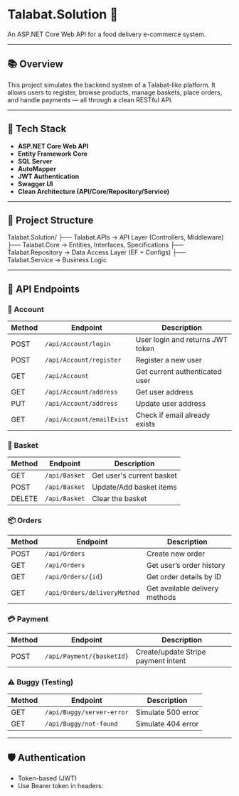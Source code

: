 # Talabat.Solution 🍔  
An ASP.NET Core Web API for a food delivery e-commerce system.

---

## 📚 Overview

This project simulates the backend system of a Talabat-like platform. It allows users to register, browse products, manage baskets, place orders, and handle payments — all through a clean RESTful API.

---

## 🚀 Tech Stack

- **ASP.NET Core Web API**
- **Entity Framework Core**
- **SQL Server**
- **AutoMapper**
- **JWT Authentication**
- **Swagger UI**
- **Clean Architecture (API/Core/Repository/Service)**

---

## 🧱 Project Structure

Talabat.Solution/
├── Talabat.APIs         → API Layer (Controllers, Middleware)
├── Talabat.Core         → Entities, Interfaces, Specifications
├── Talabat.Repository   → Data Access Layer (EF + Configs)
├── Talabat.Service      → Business Logic


---

## 🔗 API Endpoints

### 🔐 Account
| Method | Endpoint                    | Description                          |
|--------|-----------------------------|--------------------------------------|
| POST   | `/api/Account/login`        | User login and returns JWT token     |
| POST   | `/api/Account/register`     | Register a new user                  |
| GET    | `/api/Account`              | Get current authenticated user       |
| GET    | `/api/Account/address`      | Get user address                     |
| PUT    | `/api/Account/address`      | Update user address                  |
| GET    | `/api/Account/emailExist`   | Check if email already exists        |

### 🛒 Basket
| Method | Endpoint         | Description                         |
|--------|------------------|-------------------------------------|
| GET    | `/api/Basket`    | Get user's current basket           |
| POST   | `/api/Basket`    | Update/Add basket items             |
| DELETE | `/api/Basket`    | Clear the basket                    |

### 📦 Orders
| Method | Endpoint                      | Description                        |
|--------|-------------------------------|------------------------------------|
| POST   | `/api/Orders`                 | Create new order                   |
| GET    | `/api/Orders`                 | Get user’s order history           |
| GET    | `/api/Orders/{id}`            | Get order details by ID            |
| GET    | `/api/Orders/deliveryMethod`  | Get available delivery methods     |

### 💳 Payment
| Method | Endpoint                    | Description                              |
|--------|-----------------------------|------------------------------------------|
| POST   | `/api/Payment/{basketId}`   | Create/update Stripe payment intent      |

### ⚠️ Buggy (Testing)
| Method | Endpoint                   | Description             |
|--------|----------------------------|-------------------------|
| GET    | `/api/Buggy/server-error`  | Simulate 500 error      |
| GET    | `/api/Buggy/not-found`     | Simulate 404 error      |

---

## 🛡️ Authentication

- Token-based (JWT)
- Use Bearer token in headers:
